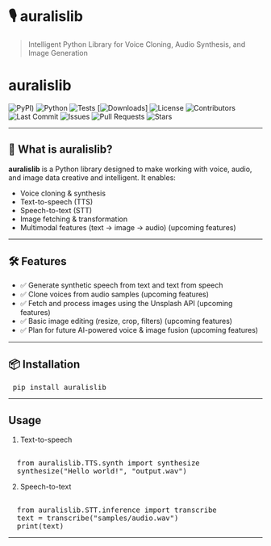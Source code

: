 # 🎙️ auralislib

> Intelligent Python Library for Voice Cloning, Audio Synthesis, and Image Generation

# auralislib

![PyPI](https://img.shields.io/pypi/v/auralislib))
![Python](https://img.shields.io/badge/python-3.8+-blue.svg)
![Tests](https://img.shields.io/badge/tests-passing-brightgreen)
[![Downloads](https://img.shields.io/pypi/dm/auralislib.svg?label=Downloads&color=green)]
![License](https://img.shields.io/github/license/joshirugved11/auralis)
![Contributors](https://img.shields.io/github/contributors/joshirugved11/auralis)
![Last Commit](https://img.shields.io/github/last-commit/joshirugved11/auralis)
![Issues](https://img.shields.io/github/issues/joshirugved11/auralis)
![Pull Requests](https://img.shields.io/github/issues-pr/joshirugved11/auralis)
![Stars](https://img.shields.io/github/stars/joshirugved11/auralis?style=social)

---

## 🚀 What is auralislib?

**auralislib** is a Python library designed to make working with voice, audio, and image data creative and intelligent. It enables:
- Voice cloning & synthesis  
- Text-to-speech (TTS)  
- Speech-to-text (STT)  
- Image fetching & transformation  
- Multimodal features (text → image → audio) (upcoming features)
---

## 🛠️ Features

- ✅ Generate synthetic speech from text and text from speech
- ✅ Clone voices from audio samples (upcoming features)
- ✅ Fetch and process images using the Unsplash API (upcoming features)
- ✅ Basic image editing (resize, crop, filters) (upcoming features)
- ✅ Plan for future AI-powered voice & image fusion (upcoming features)
---

## 📦 Installation

<pre lang="markdown"> pip install auralislib </pre>
---

## Usage
1. Text-to-speech
<pre lang="markdown"> 
  from auralislib.TTS.synth import synthesize
  synthesize("Hello world!", "output.wav")
</pre>

2. Speech-to-text
<pre lang="markdown"> 
  from auralislib.STT.inference import transcribe
  text = transcribe("samples/audio.wav")
  print(text)
</pre>
---



